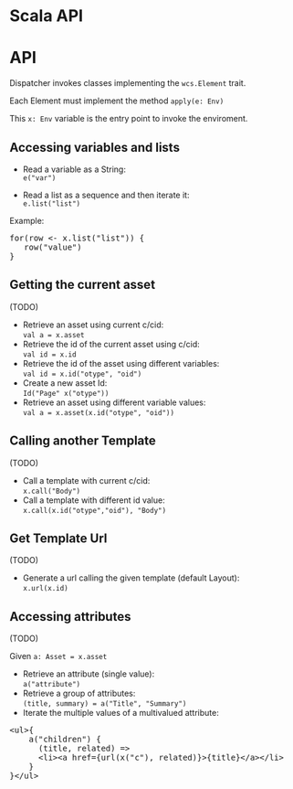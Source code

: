 # Scala API

# API

Dispatcher invokes classes implementing the ``wcs.Element`` trait.

Each Element must implement the method ``apply(e: Env)`` 

This ``x: Env`` variable is the entry point to invoke the enviroment.

## Accessing variables and lists ##

- Read a variable as a String: <br>``e("var")``

- Read a list as a sequence and then iterate it: <br>``e.list("list")``

Example:

<pre>
for(row &lt;- x.list("list")) {
   row("value")
}
</pre>

## Getting the current asset 

(TODO)

- Retrieve an asset using current c/cid: <br>``val a = x.asset``
- Retrieve the id of the current asset using c/cid:<br>``val id = x.id``
- Retrieve the id of the asset using different variables:<br>``val id = x.id("otype", "oid")``
- Create a new asset Id:<br>``Id("Page" x("otype"))``
- Retrieve an asset using different variable values:<br>``val a = x.asset(x.id("otype", "oid"))``

## Calling another Template ##

(TODO)

- Call a template with current c/cid:<br>``x.call("Body")``
- Call a template with different id value:<br>``x.call(x.id("otype","oid"), "Body")``

## Get Template Url

(TODO)

- Generate a url calling the given template (default Layout):<br>``x.url(x.id)``

## Accessing attributes

(TODO)

Given ``a: Asset = x.asset``

- Retrieve an attribute (single value):<br>``a("attribute")``
- Retrieve a group of attributes:<br>``(title, summary) = a("Title", "Summary")``
- Iterate the multiple values of a multivalued attribute:<br>

<pre>
&lt;ul>{ 
    a("children") { 
      (title, related) =>
	  &lt;li>&lt;a href={url(x("c"), related)}>{title}&lt;/a>&lt;/li>
    } 
}&lt;/ul>
</pre>
